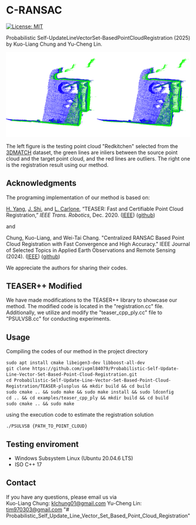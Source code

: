 # C-RANSAC
[![License: MIT](https://img.shields.io/badge/License-MIT-green.svg)](https://opensource.org/licenses/MIT)

Probabilistic Self-UpdateLineVectorSet-BasedPointCloudRegistration (2025) by Kuo-Liang Chung and Yu-Cheng Lin.  

<div align=center>
<img src="github_showcase.png">
</div>

The left figure is the testing point cloud "Redkitchen" selected from the [3DMATCH](https://3dmatch.cs.princeton.edu/) dataset, the green lines are inliers between the source point cloud and the target point cloud, and the red lines are outliers. The right one is the registration result using our method.

## Acknowledgments
The programing implementation of our method is based on:

[H. Yang](http://hankyang.mit.edu/), [J. Shi](http://jingnanshi.com/), and [L. Carlone](http://lucacarlone.mit.edu/), “TEASER: Fast and Certifiable Point Cloud Registration,” *IEEE Trans. Robotics*, Dec. 2020. ([IEEE](https://ieeexplore.ieee.org/document/9286491)) ([github](https://github.com/MIT-SPARK/TEASER-plusplus))

and

Chung, Kuo-Liang, and Wei-Tai Chang. "Centralized RANSAC Based Point Cloud Registration with Fast Convergence and High Accuracy." IEEE Journal of Selected Topics in Applied Earth Observations and Remote Sensing (2024).
([IEEE](https://ieeexplore.ieee.org/abstract/document/10433649)) ([github](https://github.com/ivpml84079/C-RANSAC/tree/master))

We appreciate the authors for sharing their codes.

## TEASER++ Modified

We have made modifications to the TEASER++ library to showcase our method. The modified code is located in the "registration.cc" file. Additionally, we utilize and modify the "teaser_cpp_ply.cc" file to "PSULVSB.cc" for conducting experiments.

## Usage
Compiling the codes of our method in the project directory
```
sudo apt install cmake libeigen3-dev libboost-all-dev
git clone https://github.com/ivpml84079/Probabilistic-Self-Update-Line-Vector-Set-Based-Point-Cloud-Registration.git
cd Probabilistic-Self-Update-Line-Vector-Set-Based-Point-Cloud-Registration/TEASER-plusplus && mkdir build && cd build
sudo cmake .. && sudo make && sudo make install && sudo ldconfig
cd .. && cd examples/teaser_cpp_ply && mkdir build && cd build
sudo cmake .. && sudo make
```
using the execution code to estimate the registration solution
```
./PSULVSB {PATH_TO_POINT_CLOUD}
```
## Testing enviroment
* Windows Subsystem Linux (Ubuntu 20.04.6 LTS)
* ISO C++ 17

## Contact
If you have any questions, please email us via   
Kuo-Liang Chung: klchung01@gmail.com
Yu-Cheng Lin: tim970303@gmail.com  "# Probabilistic_Self_Update_Line_Vector_Set_Based_Point_Cloud_Registration" 

